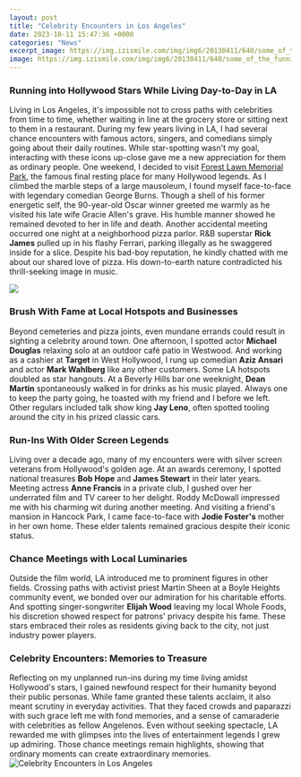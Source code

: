 ```yaml
---
layout: post
title: "Celebrity Encounters in Los Angeles"
date: 2023-10-11 15:47:36 +0000
categories: "News"
excerpt_image: https://img.izismile.com/img/img6/20130411/640/some_of_the_funnier_celebrity_encounters_with_the_paparazzi_CAko0_640_01.jpg
image: https://img.izismile.com/img/img6/20130411/640/some_of_the_funnier_celebrity_encounters_with_the_paparazzi_CAko0_640_01.jpg
---
```


### Running into Hollywood Stars While Living Day-to-Day in LA
Living in Los Angeles, it's impossible not to cross paths with celebrities from time to time, whether waiting in line at the grocery store or sitting next to them in a restaurant. During my few years living in LA, I had several chance encounters with famous actors, singers, and comedians simply going about their daily routines. While star-spotting wasn't my goal, interacting with these icons up-close gave me a new appreciation for them as ordinary people. 
One weekend, I decided to visit [Forest Lawn Memorial Park](https://thetopnews.github.io/how-pokemon-continues-to-be-extremely-profitable-for-nintendo/), the famous final resting place for many Hollywood legends. As I climbed the marble steps of a large mausoleum, I found myself face-to-face with legendary comedian George Burns. Though a shell of his former energetic self, the 90-year-old Oscar winner greeted me warmly as he visited his late wife Gracie Allen's grave. His humble manner showed he remained devoted to her in life and death.
Another accidental meeting occurred one night at a neighborhood pizza parlor. R&B superstar **Rick James** pulled up in his flashy Ferrari, parking illegally as he swaggered inside for a slice. Despite his bad-boy reputation, he kindly chatted with me about our shared love of pizza. His down-to-earth nature contradicted his thrill-seeking image in music.

![](https://img.izismile.com/img/img14/20210705/640/people_share_their_unexpected_celebrity_encounters_640_02.jpg)
### Brush With Fame at Local Hotspots and Businesses   
Beyond cemeteries and pizza joints, even mundane errands could result in sighting a celebrity around town. One afternoon, I spotted actor **Michael Douglas** relaxing solo at an outdoor café patio in Westwood. And working as a cashier at **Target** in West Hollywood, I rung up comedian **Aziz Ansari** and actor **Mark Wahlberg** like any other customers. 
Some LA hotspots doubled as star hangouts. At a Beverly Hills bar one weeknight, **Dean Martin** spontaneously walked in for drinks as his music played. Always one to keep the party going, he toasted with my friend and I before we left. Other regulars included talk show king **Jay Leno**, often spotted tooling around the city in his prized classic cars.
### Run-Ins With Older Screen Legends
Living over a decade ago, many of my encounters were with silver screen veterans from Hollywood's golden age. At an awards ceremony, I spotted national treasures **Bob Hope** and **James Stewart** in their later years. Meeting actress **Anne Francis** in a private club, I gushed over her underrated film and TV career to her delight. 
Roddy McDowall impressed me with his charming wit during another meeting. And visiting a friend's mansion in Hancock Park, I came face-to-face with **Jodie Foster's** mother in her own home. These elder talents remained gracious despite their iconic status.
### Chance Meetings with Local Luminaries 
Outside the film world, LA introduced me to prominent figures in other fields. Crossing paths with activist priest Martin Sheen at a Boyle Heights community event, we bonded over our admiration for his charitable efforts. 
And spotting singer-songwriter **Elijah Wood** leaving my local Whole Foods, his discretion showed respect for patrons' privacy despite his fame. These stars embraced their roles as residents giving back to the city, not just industry power players.
### Celebrity Encounters: Memories to Treasure
Reflecting on my unplanned run-ins during my time living amidst Hollywood's stars, I gained newfound respect for their humanity beyond their public personas. While fame granted these talents acclaim, it also meant scrutiny in everyday activities. That they faced crowds and paparazzi with such grace left me with fond memories, and a sense of camaraderie with celebrities as fellow Angelenos. Even without seeking spectacle, LA rewarded me with glimpses into the lives of entertainment legends I grew up admiring. Those chance meetings remain highlights, showing that ordinary moments can create extraordinary memories.
![Celebrity Encounters in Los Angeles](https://img.izismile.com/img/img6/20130411/640/some_of_the_funnier_celebrity_encounters_with_the_paparazzi_CAko0_640_01.jpg)